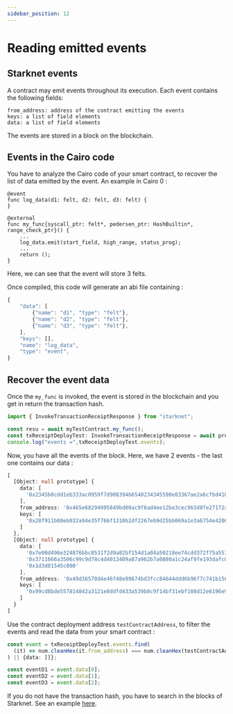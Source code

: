 ```yaml
---
sidebar_position: 12
---
```


# Reading emitted events

## Starknet events

A contract may emit events throughout its execution. Each event contains the following fields:

    from_address: address of the contract emitting the events
    keys: a list of field elements
    data: a list of field elements

The events are stored in a block on the blockchain.

## Events in the Cairo code

You have to analyze the Cairo code of your smart contract, to recover the list of data emitted by the event. An example in Cairo 0 :

```cairo
@event
func log_data(d1: felt, d2: felt, d3: felt) {
}

@external
func my_func{syscall_ptr: felt*, pedersen_ptr: HashBuiltin*, range_check_ptr}() {
    ...
    log_data.emit(start_field, high_range, status_prog);
    ...
    return ();
}
```

Here, we can see that the event will store 3 felts.

Once compiled, this code will generate an abi file containing :

```typescript
{
    "data": [
        {"name": "d1", "type": "felt"},
        {"name": "d2", "type": "felt"},
        {"name": "d3", "type": "felt"},
    ],
    "keys": [],
    "name": "log_data",
    "type": "event",
}
```

## Recover the event data

Once the `my_func` is invoked, the event is stored in the blockchain and you get in return the transaction hash.

```typescript
import { InvokeTransactionReceiptResponse } from "starknet";

const resu = await myTestContract.my_func();
const txReceiptDeployTest: InvokeTransactionReceiptResponse = await provider.waitForTransaction(resu.transaction_hash);
console.log("events =",txReceiptDeployTest.events);
```

Now, you have all the events of the block. Here, we have 2 events - the last one contains our data :

```typescript
[
  [Object: null prototype] {
    data: [
      '0x2345b8cdd1eb333ac0959f7d908394b6540234345590e83367ae2a6cfbd4107'
    ],
    from_address: '0x465e68294995849bd00ac9f6ad4ee12be3cec963d8fe27172a1eadda608c110',
    keys: [
      '0x28f911b08eb032a94e35f766f1310b2df2267eb9d25bb069a1e3a6754e4206d'
    ]
  },
  [Object: null prototype] {
    data: [
      '0x7e00d496e324876bbc8531f2d9a82bf154d1a04a50218ee74cdd372f75a551a',
      '0x3711666a3506c99c9d78c4d4013409a87a962b7a0880a1c24af9fe193dafc01',
      '0x1d3d81545c000'
    ],
    from_address: '0x49d36570d4e46f48e99674bd3fcc84644ddd6b96f7c741b1562b82f9e004dc7',
    keys: [
      '0x99cd8bde557814842a3121e8ddfd433a539b8c9f14bf31ebf108d12e6196e9'
    ]
  }
]

```

Use the contract deployment address `testContractAddress`, to filter the events and read the data from your smart contract :

```typescript
const event = txReceiptDeployTest.events.find(
  (it) => num.cleanHex(it.from_address) === num.cleanHex(testContractAddress)
) || {data: []};

const eventD1 = event.data[0];
const eventD2 = event.data[1];
const eventD3 = event.data[2];
```

If you do not have the transaction hash, you have to search in the blocks of Starknet. See an example [here](connect_network#specific-rpc-methods).
